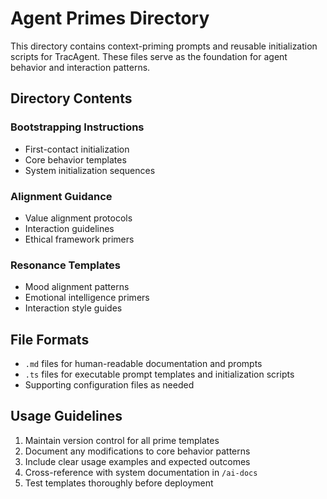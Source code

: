 # Agent Primes Directory

This directory contains context-priming prompts and reusable initialization scripts for TracAgent. These files serve as the foundation for agent behavior and interaction patterns.

## Directory Contents

### Bootstrapping Instructions
- First-contact initialization
- Core behavior templates
- System initialization sequences

### Alignment Guidance
- Value alignment protocols
- Interaction guidelines
- Ethical framework primers

### Resonance Templates
- Mood alignment patterns
- Emotional intelligence primers
- Interaction style guides

## File Formats

- `.md` files for human-readable documentation and prompts
- `.ts` files for executable prompt templates and initialization scripts
- Supporting configuration files as needed

## Usage Guidelines

1. Maintain version control for all prime templates
2. Document any modifications to core behavior patterns
3. Include clear usage examples and expected outcomes
4. Cross-reference with system documentation in `/ai-docs`
5. Test templates thoroughly before deployment 